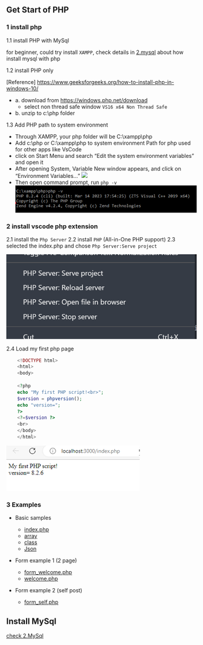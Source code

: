 ## Get Start of PHP

### 1 install php

1.1 install PHP with MySql

  for beginner, could try install `XAMPP`, check details in [2.mysql](2.mysql.md) about how install mysql with php

1.2 install PHP only

 [Reference] <https://www.geeksforgeeks.org/how-to-install-php-in-windows-10/>

  - a. download from <https://windows.php.net/download>
    - select non thread safe window  `VS16 x64 Non Thread Safe`
  - b. unzip to c:\php folder

1.3 Add PHP path to system environment
  - Through XAMPP, your php folder will be C:\xampp\php
  - Add c:\php or C:\xampp\php to system environment Path for php used for other apps like VsCode
  - click on Start Menu and search “Edit the system environment variables” and open it
  - After opening System, Variable New window appears, and click on “Environment Variables…”
  ![](https://media.geeksforgeeks.org/wp-content/uploads/20220101095323/12.PNG)
  - Then open command prompt, run `php -v`
  ![](php-v.png)
### 2 install vscode php extension

2.1 install the `Php Server`
2.2 install `PHP` (All-in-One PHP support)
2.3 selected the index.php and chose `Php Server:Serve project`

![phpextension](./vscode_phpExtension.png)

2.4 Load my first php page

```php
    <!DOCTYPE html>
    <html>
    <body>

    <?php
    echo "My first PHP script!<br>";
    $version = phpversion();
    echo "version=";
    ?>
    <?=$version ?>
    <br>
    </body>
    </html>
```

![myfirstphp](./MyfirstPhp.png)

### 3 Examples

- Basic samples
  - [index.php](./index.php)
  - [array](./samples_array.php)
  - [class](./samples_class.php)
  - [Json](./samples_json.php)

- Form example 1 (2 page)
  - [form_welcome.php](./1_form/form_welcome.php)
  - [welcome.php](./1_form/welcome.php)

- Form example 2 (self post)
  - [form_self.php](./1_form/form_self.php)

## Install MySql

   [check 2.MySql](2.mysql.md)
